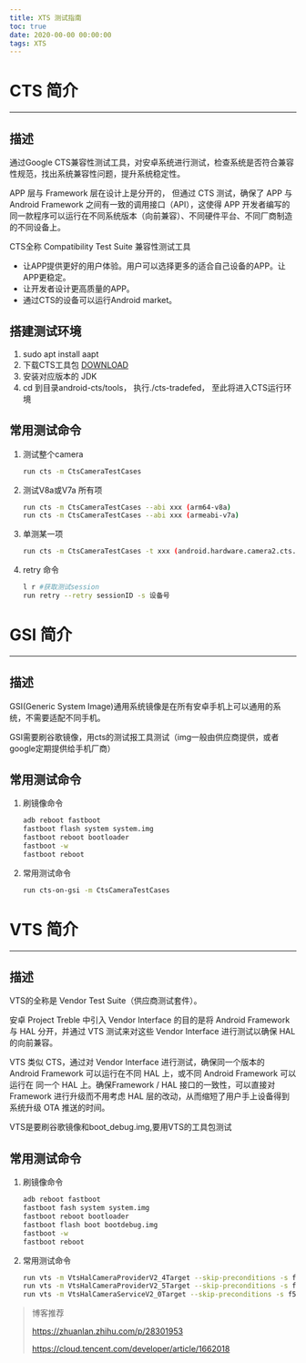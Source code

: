 ```yaml
---
title: XTS 测试指南
toc: true
date: 2020-00-00 00:00:00
tags: XTS
---
```


# CTS 简介

------

## 描述

通过Google CTS兼容性测试工具，对安卓系统进行测试，检查系统是否符合兼容性规范，找出系统兼容性问题，提升系统稳定性。

APP 层与 Framework 层在设计上是分开的， 但通过 CTS 测试，确保了 APP 与 Android Framework 之间有一致的调用接口（API），这使得 APP 开发者编写的同一款程序可以运行在不同系统版本（向前兼容）、不同硬件平台、不同厂商制造的不同设备上。

CTS全称 Compatibility Test Suite 兼容性测试工具

- 让APP提供更好的用户体验。用户可以选择更多的适合自己设备的APP。让APP更稳定。
- 让开发者设计更高质量的APP。
- 通过CTS的设备可以运行Android market。

## 搭建测试环境

1. sudo apt install aapt
2. 下载CTS工具包 [DOWNLOAD](https://source.android.com/compatibility/cts/downloads)
3. 安装对应版本的 JDK
4. cd 到目录android-cts/tools， 执行./cts-tradefed， 至此将进入CTS运行环境

## 常用测试命令

1. 测试整个camera

   ```bash
   run cts -m CtsCameraTestCases
   ```

2. 测试V8a或V7a 所有项

   ```bash
   run cts -m CtsCameraTestCases --abi xxx (arm64-v8a)
   run cts -m CtsCameraTestCases --abi xxx (armeabi-v7a)
   ```

3. 单测某一项

   ```bash
   run cts -m CtsCameraTestCases -t xxx (android.hardware.camera2.cts.CaptureResultTest#testCameraCaptureResultAllKeys[1])
   ```

4. retry 命令

   ```bash
   l r #获取测试session
   run retry --retry sessionID -s 设备号
   ```

   

# GSI 简介

------

## 描述

GSI(Generic System Image)通用系统镜像是在所有安卓手机上可以通用的系统，不需要适配不同手机。

GSI需要刷谷歌镜像，用cts的测试报工具测试（img一般由供应商提供，或者google定期提供给手机厂商）

## 常用测试命令

1. 刷镜像命令

   ```bash
   adb reboot fastboot
   fastboot flash system system.img
   fastboot reboot bootloader
   fastboot -w
   fastboot reboot
   ```

2. 常用测试命令

   ```bash
   run cts-on-gsi -m CtsCameraTestCases
   ```

# VTS 简介

------

## 描述

VTS的全称是 Vendor Test Suite（供应商测试套件）。

安卓 Project Treble 中引入 Vendor Interface 的目的是将 Android Framework 与 HAL 分开，并通过 VTS 测试来对这些 Vendor Interface 进行测试以确保 HAL 的向前兼容。

 VTS 类似 CTS，通过对 Vendor Interface 进行测试，确保同一个版本的 Android Framework 可以运行在不同 HAL 上，或不同 Android Framework 可以运行在 同一个 HAL 上。确保Framework / HAL 接口的一致性，可以直接对 Framework 进行升级而不用考虑 HAL 层的改动，从而缩短了用户手上设备得到系统升级 OTA 推送的时间。

VTS是要刷谷歌镜像和boot_debug.img,要用VTS的工具包测试

## 常用测试命令

1. 刷镜像命令

   ```bash
   adb reboot fastboot
   fastboot fash system system.img
   fastboot reboot bootloader
   fastboot flash boot bootdebug.img
   fastboot -w
   fastboot reboot
   ```

2. 常用测试命令

   ```bash
   run vts -m VtsHalCameraProviderV2_4Target --skip-preconditions -s f5e4190f
   run vts -m VtsHalCameraProviderV2_5Target --skip-preconditions -s f5e4190f
   run vts -m VtsHalCameraServiceV2_0Target --skip-preconditions -s f5e4190f
   ```





> 博客推荐
>
> https://zhuanlan.zhihu.com/p/28301953
>
> https://cloud.tencent.com/developer/article/1662018

